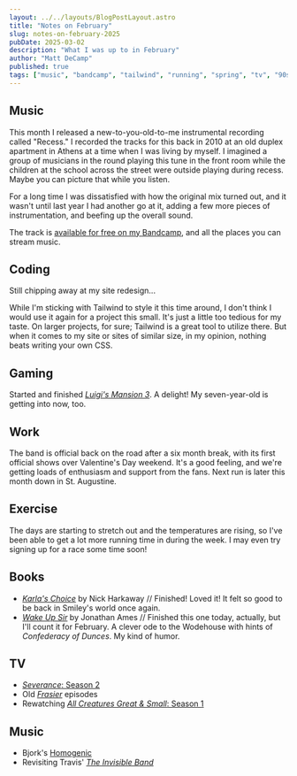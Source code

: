 ```yaml
---
layout: ../../layouts/BlogPostLayout.astro
title: "Notes on February"
slug: notes-on-february-2025
pubDate: 2025-03-02
description: "What I was up to in February"
author: "Matt DeCamp"
published: true
tags: ["music", "bandcamp", "tailwind", "running", "spring", "tv", "90s music"]
---
```


## Music
This month I released a new-to-you-old-to-me instrumental recording called "Recess." I recorded the tracks for this back in 2010 at an old duplex apartment in Athens at a time when I was living by myself. I imagined a group of musicians in the round playing this tune in the front room while the children at the school across the street were outside playing during recess. Maybe you can picture that while you listen.

For a long time I was dissatisfied with how the original mix turned out, and it wasn't until last year I had another go at it, adding a few more pieces of instrumentation, and beefing up the overall sound.

The track is [available for free on my Bandcamp](https://decamp.bandcamp.com/track/recess), and all the places you can stream music.

## Coding
Still chipping away at my site redesign...

While I'm sticking with Tailwind to style it this time around, I don't think I would use it again for a project this small. It's just a little too tedious for my taste. On larger projects, for sure; Tailwind is a great tool to utilize there. But when it comes to my site or sites of similar size, in my opinion, nothing beats writing your own CSS.

## Gaming
Started and finished [_Luigi's Mansion 3_](https://www.nintendo.com/us/store/products/luigis-mansion-3-switch/). A delight! My seven-year-old is getting into now, too.

## Work
The band is official back on the road after a six month break, with its first official shows over Valentine's Day weekend. It's a good feeling, and we're getting loads of enthusiasm and support from the fans. Next run is later this month down in St. Augustine.

## Exercise
The days are starting to stretch out and the temperatures are rising, so I've been able to get a lot more running time in during the week. I may even try signing up for a race some time soon!

## Books
* *[Karla's Choice](https://bookshop.org/a/93821/9780593833490)* by Nick Harkaway  //
Finished! Loved it! It felt so good to be back in Smiley's world once again.
* *[Wake Up Sir](https://bookshop.org/a/93821/9780743449076)* by Jonathan Ames //
Finished this one today, actually, but I'll count it for February. A clever ode to the Wodehouse with hints of _Confederacy of Dunces_. My kind of humor. 
## TV
* [_Severance_: Season 2](https://en.wikipedia.org/wiki/Severance_(TV_series))
* Old [_Frasier_](https://en.wikipedia.org/wiki/Frasier) episodes
* Rewatching [_All Creatures Great &amp; Small_: Season 1](https://www.pbs.org/wgbh/masterpiece/shows/all-creatures-great-and-small/)
## Music
* Bjork's [Homogenic](https://en.wikipedia.org/wiki/Homogenic)
* Revisiting Travis' [_The Invisible Band_](https://en.wikipedia.org/wiki/The_Invisible_Band)

